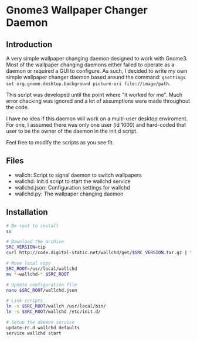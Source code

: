 # Gnome3 Wallpaper Changer Daemon #

## Introduction ##

A very simple wallpaper changing daemon designed to work with Gnome3. Most of
the wallpaper changing daemons either failed to operate as a daemon or required
a GUI to configure. As such, I decided to write my own simple wallpaper changer
daemon based around the command:
```gsettings set org.gnome.desktop.background picture-uri file://image/path```.

This script was developed until the point where "it worked for me". Much error
checking was ignored and a lot of assumptions were made throughout the code.

I have no idea if this daemon will work on a multi-user desktop enviroment. For
one, I assumed there was only one user (id 1000) and hard-coded that user to be
the owner of the daemon in the init.d script.

Feel free to modify the scripts as you see fit.

## Files ##

* wallch: Script to signal daemon to switch wallpapers
* wallchd: Init.d script to start the wallchd service
* wallchd.json: Configuration settings for wallchd
* wallchd.py: The wallpaper changing daemon

## Installation ##

```bash
# Be root to install
su

# Download the archive
SRC_VERSION=tip
curl http://code.digital-static.net/wallchd/get/$SRC_VERSION.tar.gz | tar -zxv

# Move local copy
SRC_ROOT=/usr/local/wallchd
mv *-wallchd-* $SRC_ROOT

# Update configuration file
nano $SRC_ROOT/wallchd.json

# Link scripts
ln -s $SRC_ROOT/wallch /usr/local/bin/
ln -s $SRC_ROOT/wallchd /etc/init.d/

# Setup the daemon service
update-rc.d wallchd defaults
service wallchd start
```
